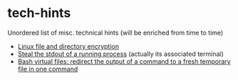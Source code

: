 # tech-hints
Unordered list of misc. technical hints (will be enriched from time to time)

- [Linux file and directory encryption](linux_encryption.md)
- [Steal the stdout of a running process](linux_steal_other_process_terminal_stdout) (actually its associated terminal)
- [Bash virtual files: redirect the output of a command to a fresh temporary file in one command](bash_virtual_file.md)



